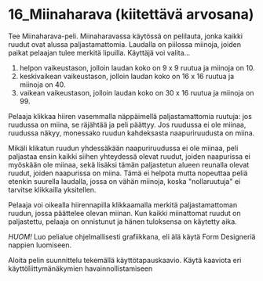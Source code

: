 # 16_Miinaharava (kiitettävä arvosana)

Tee Miinaharava-peli.
Miinaharavassa käytössä on pelilauta, jonka kaikki ruudut ovat alussa paljastamattomia. 
Laudalla on piilossa miinoja, joiden paikat pelaajan tulee merkitä lipuilla.
Käyttäjä voi valita…
1. helpon vaikeustason, jolloin laudan koko on 9 x 9 ruutua ja miinoja on 10.
2. keskivaikean vaikeustason, jolloin laudan koko on 16 x 16 ruutua ja miinoja on 40.
3. vaikean vaikeustason, jolloin laudan koko on 30 x 16 ruutua ja miinoja on 99.

Pelaaja klikkaa hiiren vasemmalla näppäimellä paljastamattomia ruutuja: jos ruudussa 
on miina, se räjähtää ja peli päättyy. Jos ruudussa ei ole miinaa, ruudussa näkyy, 
monessako ruudun kahdeksasta naapuriruudusta on miina.

Mikäli klikatun ruudun yhdessäkään naapuriruudussa ei ole miinaa, peli paljastaa ensin 
kaikki siihen yhteydessä olevat ruudut, joiden naapurissa ei myöskään ole miinaa, sekä 
lisäksi tämän paljastetun alueen reunalla olevat ruudut, joiden naapurissa on miina. 
Tämä ei helpota mutta nopeuttaa peliä etenkin suurella laudalla, jossa on vähän miinoja, 
koska "nollaruutuja" ei tarvitse klikkailla yksitellen.

Pelaaja voi oikealla hiirennapilla klikkaamalla merkitä paljastamattoman ruudun, jossa 
päättelee olevan miinan. Kun kaikki miinattomat ruudut on paljastettu, pelaaja on 
onnistunut ja hänen tuloksensa on käytetty aika.

*HUOM!* Luo pelialue ohjelmallisesti grafiikkana, eli älä käytä Form Designeriä 
nappien luomiseen.

Aloita pelin suunnittelu tekemällä käyttötapauskaavio. Käytä kaaviota eri 
käyttöliittymänäkymien havainnollistamiseen